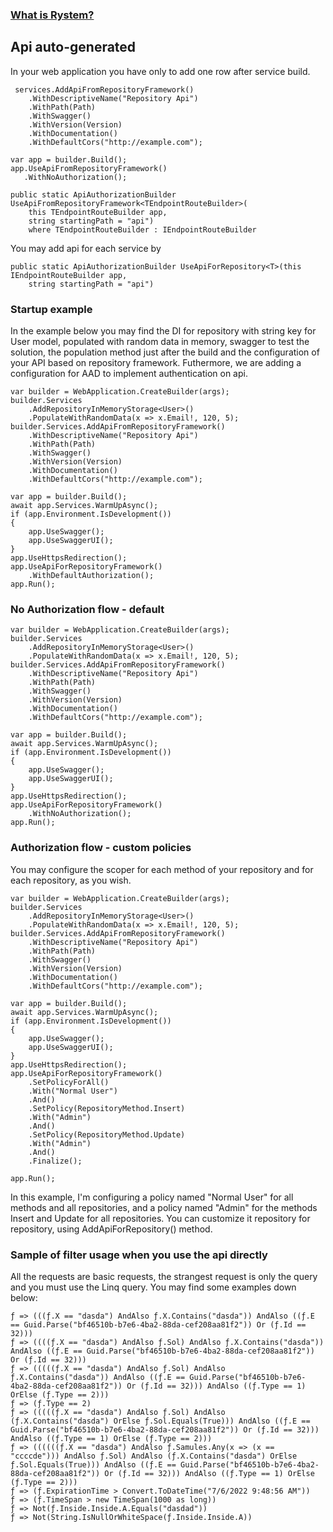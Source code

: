 ﻿### [What is Rystem?](https://github.com/KeyserDSoze/Rystem)

## Api auto-generated
In your web application you have only to add one row after service build.

     services.AddApiFromRepositoryFramework()
        .WithDescriptiveName("Repository Api")
        .WithPath(Path)
        .WithSwagger()
        .WithVersion(Version)
        .WithDocumentation()
        .WithDefaultCors("http://example.com");

    var app = builder.Build();
    app.UseApiFromRepositoryFramework()
       .WithNoAuthorization();

    public static ApiAuthorizationBuilder UseApiFromRepositoryFramework<TEndpointRouteBuilder>(
        this TEndpointRouteBuilder app,
        string startingPath = "api")
        where TEndpointRouteBuilder : IEndpointRouteBuilder
    
You may add api for each service by

    public static ApiAuthorizationBuilder UseApiForRepository<T>(this IEndpointRouteBuilder app,
        string startingPath = "api")

### Startup example
In the example below you may find the DI for repository with string key for User model, populated with random data in memory, swagger to test the solution, the population method just after the build and the configuration of your API based on repository framework.
Futhermore, we are adding a configuration for AAD to implement authentication on api.

    var builder = WebApplication.CreateBuilder(args);
    builder.Services
        .AddRepositoryInMemoryStorage<User>()
        .PopulateWithRandomData(x => x.Email!, 120, 5);
    builder.Services.AddApiFromRepositoryFramework()
        .WithDescriptiveName("Repository Api")
        .WithPath(Path)
        .WithSwagger()
        .WithVersion(Version)
        .WithDocumentation()
        .WithDefaultCors("http://example.com");  
    
    var app = builder.Build();
    await app.Services.WarmUpAsync();
    if (app.Environment.IsDevelopment())
    {
        app.UseSwagger();
        app.UseSwaggerUI();
    }
    app.UseHttpsRedirection();
    app.UseApiForRepositoryFramework()
        .WithDefaultAuthorization();
    app.Run();

### No Authorization flow - default

    var builder = WebApplication.CreateBuilder(args);
    builder.Services
        .AddRepositoryInMemoryStorage<User>()
        .PopulateWithRandomData(x => x.Email!, 120, 5);
    builder.Services.AddApiFromRepositoryFramework()
        .WithDescriptiveName("Repository Api")
        .WithPath(Path)
        .WithSwagger()
        .WithVersion(Version)
        .WithDocumentation()
        .WithDefaultCors("http://example.com");    
    
    var app = builder.Build();
    await app.Services.WarmUpAsync();
    if (app.Environment.IsDevelopment())
    {
        app.UseSwagger();
        app.UseSwaggerUI();
    }
    app.UseHttpsRedirection();
    app.UseApiForRepositoryFramework()
        .WithNoAuthorization();
    app.Run();

### Authorization flow - custom policies
You may configure the scoper for each method of your repository and for each repository, as you wish.

    var builder = WebApplication.CreateBuilder(args);
    builder.Services
        .AddRepositoryInMemoryStorage<User>()
        .PopulateWithRandomData(x => x.Email!, 120, 5);
    builder.Services.AddApiFromRepositoryFramework()
        .WithDescriptiveName("Repository Api")
        .WithPath(Path)
        .WithSwagger()
        .WithVersion(Version)
        .WithDocumentation()
        .WithDefaultCors("http://example.com");     
    
    var app = builder.Build();
    await app.Services.WarmUpAsync();
    if (app.Environment.IsDevelopment())
    {
        app.UseSwagger();
        app.UseSwaggerUI();
    }
    app.UseHttpsRedirection();
    app.UseApiForRepositoryFramework()
        .SetPolicyForAll()
        .With("Normal User")
        .And()
        .SetPolicy(RepositoryMethod.Insert)
        .With("Admin")
        .And()
        .SetPolicy(RepositoryMethod.Update)
        .With("Admin")
        .And()
        .Finalize();

    app.Run();

In this example, I'm configuring a policy named "Normal User" for all methods and all repositories, and a policy named "Admin" for the methods Insert and Update for all repositories.
You can customize it repository for repository, using AddApiForRepository<T>() method.

### Sample of filter usage when you use the api directly
All the requests are basic requests, the strangest request is only the query and you must use the Linq query.
You may find some examples down below:

    ƒ => (((ƒ.X == "dasda") AndAlso ƒ.X.Contains("dasda")) AndAlso ((ƒ.E == Guid.Parse("bf46510b-b7e6-4ba2-88da-cef208aa81f2")) Or (ƒ.Id == 32)))
    ƒ => ((((ƒ.X == "dasda") AndAlso ƒ.Sol) AndAlso ƒ.X.Contains("dasda")) AndAlso ((ƒ.E == Guid.Parse("bf46510b-b7e6-4ba2-88da-cef208aa81f2")) Or (ƒ.Id == 32)))
    ƒ => (((((ƒ.X == "dasda") AndAlso ƒ.Sol) AndAlso ƒ.X.Contains("dasda")) AndAlso ((ƒ.E == Guid.Parse("bf46510b-b7e6-4ba2-88da-cef208aa81f2")) Or (ƒ.Id == 32))) AndAlso ((ƒ.Type == 1) OrElse (ƒ.Type == 2)))
    ƒ => (ƒ.Type == 2)
    ƒ => (((((ƒ.X == "dasda") AndAlso ƒ.Sol) AndAlso (ƒ.X.Contains("dasda") OrElse ƒ.Sol.Equals(True))) AndAlso ((ƒ.E == Guid.Parse("bf46510b-b7e6-4ba2-88da-cef208aa81f2")) Or (ƒ.Id == 32))) AndAlso ((ƒ.Type == 1) OrElse (ƒ.Type == 2)))
    ƒ => ((((((ƒ.X == "dasda") AndAlso ƒ.Samules.Any(x => (x == "ccccde"))) AndAlso ƒ.Sol) AndAlso (ƒ.X.Contains("dasda") OrElse ƒ.Sol.Equals(True))) AndAlso ((ƒ.E == Guid.Parse("bf46510b-b7e6-4ba2-88da-cef208aa81f2")) Or (ƒ.Id == 32))) AndAlso ((ƒ.Type == 1) OrElse (ƒ.Type == 2)))
    ƒ => (ƒ.ExpirationTime > Convert.ToDateTime("7/6/2022 9:48:56 AM"))
    ƒ => (ƒ.TimeSpan > new TimeSpan(1000 as long))
    ƒ => Not(ƒ.Inside.Inside.A.Equals("dasdad"))
    ƒ => Not(String.IsNullOrWhiteSpace(ƒ.Inside.Inside.A))